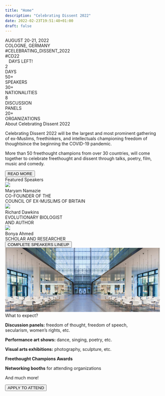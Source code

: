 ```yaml
---
title: "Home"
description: "Celebrating Dissent 2022"
date: 2022-02-23T19:51:48+01:00
draft: false
---
```


<div id="main_image_container" class="background-picture-container">

<div class="announcement-container">
    <div class="main">AUGUST 20-21, 2022<br />COLOGNE, GERMANY</div>
    <div class="details">#CELEBRATING_DISSENT_2022<br />#CD22</div>
    <div class="counter-container">
        <span id="days_counter">&nbsp;&nbsp;</span> DAYS LEFT!
    </div>
</div>
</div>




<div class="features-banner-container">
    <div class="feature-banner">
        <div class="number">2</div>
        <div class="description">DAYS</div>
    </div>
    <div class="feature-banner">
        <div class="number">50+</div>
        <div class="description">SPEAKERS</div>
    </div>
    <div class="feature-banner">
        <div class="number">30+</div>
        <div class="description">NATIONALITIES</div>
    </div>
    <div class="feature-banner">
        <div class="number">8</div>
        <div class="description">DISCUSSION<br />PANELS</div>
    </div>
    <div class="feature-banner">
        <div class="number">20+</div>
        <div class="description">ORGANIZATIONS</div>
    </div>
</div>


<div class="line"></div>

<div class="section-container short-about-section-container">
    <div class="section-title title">About Celebrating Dissent 2022</div>
    <div class="text">
        <p>
        Celebrating Dissent 2022 will be the largest and most prominent gathering of
        ex-Muslims, freethinkers, and intellectuals championing freedom of thoughtsince the beginning the COVID-19 pandemic.
        </p>
        <p>
        More than 50 freethought champions from over 30 countries, will come together to celebrate freethought and
        dissent through talks, poetry, film, music and comedy.
        </p>
    </div>
    <div class="button"><button onclick="location.href='/about/'">READ MORE</button></div>
</div>

<div class="line"></div>

<div class="section-container featured-speakers-container">
    <div class="section-title title">Featured Speakers</div>
    <div class="list">
        <div class="featured-banner">
            <div class="locator">
                <img src="/program/speakers/CD2022_site_speakers_Maryam Namazie.jpg" />
                <div class="featured-description">
                    <div class="name">Maryam Namazie</div>
                    <div class="text">CO-FOUNDER OF THE<br />COUNCIL OF EX-MUSLIMS OF BRITAIN</div>
                </div>
            </div>
        </div>
        <div class="featured-banner">
            <div class="locator">
            <img src="/program/speakers/CD2022_site_speakers_Richard Dawkins.jpg" />
                <div class="featured-description">
                    <div class="name">Richard Dawkins</div>
                    <div class="text">EVOLUTIONARY BIOLOGIST<br />AND AUTHOR</div>
                </div>
            </div>
        </div>
        <div class="featured-banner">
            <div class="locator">
                <img src="/program/speakers/CD2022_site_speakers_Bonya Ahmed.jpg" />
                <div class="featured-description">
                    <div class="name">Bonya Ahmed</div>
                    <div class="text">SCHOLAR AND RESEARCHER</div>
                </div>
            </div>
        </div>
    </div>
    <div class="button"><button onclick="">COMPLETE SPEAKERS LINEUP</button></div>
</div>

<div class="expect-container">
    <img src="CD2022_Apply_background.jpg" alt="Background for the last slide of the main page" title="Background Image" />
    <div class="text-container">
        <div class="title">What to expect?</div>    
        <div class="body">
            <p>
                <strong>Discussion panels:</strong> freedom of thought, freedom of speech,<br />
                secularism, women’s rights, etc.
            </p>
            <p>
                <strong>Performance art shows:</strong> dance, singing, poetry, etc.
            </p>
            <p>
                <strong>Visual arts exhibitions:</strong> photography, sculpture, etc.
            </p>
            <p>
                <strong>Freethought Champions Awards</strong>
            </p>
            <p>
                <strong>Networking booths</strong> for attending organizations
            </p>
            <p class="much-more">
                And much more!
            </p>
            <div class="button"><button onclick="">APPLY TO ATTEND</button></div>
        </div>
    </div>
</div>

